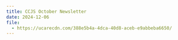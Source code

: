 ```yaml
---
title: CCJS October Newsletter
date: 2024-12-06
file:
  - https://ucarecdn.com/388e5b4a-4dca-40d8-aceb-e9abbeba6650/
---
```

